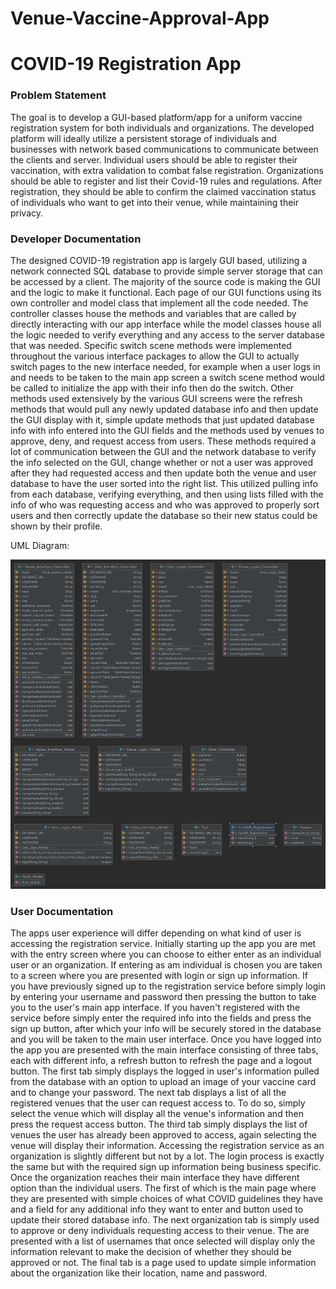 # Venue-Vaccine-Approval-App
# COVID-19 Registration App

### Problem Statement
The goal is to develop a GUI-based platform/app for a uniform vaccine registration system for both individuals and organizations. The developed platform will ideally utilize a persistent storage of individuals and businesses with network based communications to communicate between the clients and server. Individual users should be able to register their vaccination, with extra validation to combat false registration. Organizations should be able to register and list their Covid-19 rules and regulations. After registration, they should be able to confirm the claimed vaccination status of individuals who want to get into their venue, while maintaining their privacy. 

### Developer Documentation
The designed COVID-19 registration app is largely GUI based, utilizing a network connected SQL database to provide simple server storage that can be accessed by a client. The majority of the source code is making the GUI and the logic to make it functional. Each page of our GUI functions using its own controller and model class that implement all the code needed. The controller classes house the methods and variables that are called by directly interacting with our app interface while the model classes house all the logic needed to verify everything and any access to the server database that was needed. Specific switch scene methods were implemented throughout the various interface packages to allow the GUI to actually switch pages to the new interface needed, for example when a user logs in and needs to be taken to the main app screen a switch scene method would be called to initialize the app with their info then do the switch. Other methods used extensively by the various GUI screens were the refresh methods that would pull any newly updated database info and then update the GUI display with it, simple update methods that just updated database info with info entered into the GUI fields and the methods used by venues to approve, deny, and request access from users. These methods required a lot of communication between the GUI and the network database to verify the info selected on the GUI, change whether or not a user was approved after they had requested access and then update both the venue and user database to have the user sorted into the right list. This utilized pulling info from each database, verifying everything, and then using lists filled with the info of who was requesting access and who was approved to properly sort users and then correctly update the database so their new status could be shown by their profile.

UML Diagram:

![COVID-19 Registration App Project](https://raw.githubusercontent.com/marshall-blatz/Venue-Vaccine-Approval-App/main/UML.png)

### User Documentation
The apps user experience will differ depending on what kind of user is accessing the registration service. Initially starting up the app you are met with the entry screen where you can choose to either enter as an individual user or an organization. If entering as am individual is chosen you are taken to a screen where you are presented with login or sign up information. If you have previously signed up to the registration service before simply login by entering your username and password then pressing the button to take you to the user's main app interface. If you haven't registered with the service before simply enter the required info into the fields and press the sign up button, after which your info will be securely stored in the database and you will be taken to the main user interface. Once you have logged into the app you are presented with the main interface consisting of three tabs, each with different info, a refresh button to refresh the page and a logout button. The first tab simply displays the logged in user's information pulled from the database with an option to upload an image of your vaccine card and to change your password. The next tab displays a list of all the registered venues that the user can request access to. To do so, simply select the venue which will display all the venue's information and then press the request access button. The third tab simply displays the list of venues the user has already been approved to access, again selecting the venue will display their information. Accessing the registration service as an organization is slightly different but not by a lot. The login process is exactly the same but with the required sign up information being business specific. Once the organization reaches their main interface they have different option than the individual users. The first of which is the main page where they are presented with simple choices of what COVID guidelines they have and a field for any additional info they want to enter and button used to update their stored database info. The next organization tab is simply used to approve or deny individuals requesting access to their venue. The are presented with a list of usernames that once selected will display only the information relevant to make the decision of whether they should be approved or not. The final tab is a page used to update simple information about the organization like their location, name and password.
